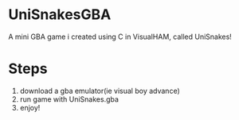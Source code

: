 # UniSnakesGBA
A mini GBA game i created using C in VisualHAM, called UniSnakes!
 
# Steps
1) download a gba emulator(ie visual boy advance)
2) run game with UniSnakes.gba
3) enjoy!
